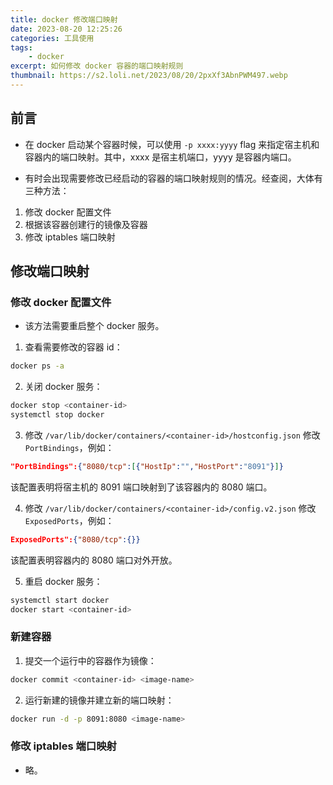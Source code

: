 ```yaml
---
title: docker 修改端口映射
date: 2023-08-20 12:25:26
categories: 工具使用
tags:
    - docker
excerpt: 如何修改 docker 容器的端口映射规则
thumbnail: https://s2.loli.net/2023/08/20/2pxXf3AbnPWM497.webp
---
```


## 前言

-   在 docker 启动某个容器时候，可以使用 `-p xxxx:yyyy` flag 来指定宿主机和容器内的端口映射。其中，xxxx 是宿主机端口，yyyy 是容器内端口。

-   有时会出现需要修改已经启动的容器的端口映射规则的情况。经查阅，大体有三种方法：

1. 修改 docker 配置文件
2. 根据该容器创建行的镜像及容器
3. 修改 iptables 端口映射

## 修改端口映射

### 修改 docker 配置文件

-   该方法需要重启整个 docker 服务。

1. 查看需要修改的容器 id：

```bash
docker ps -a
```

2. 关闭 docker 服务：

```bash
docker stop <container-id>
systemctl stop docker
```

3. 修改 `/var/lib/docker/containers/<container-id>/hostconfig.json`
   修改 `PortBindings`，例如：

```json
"PortBindings":{"8080/tcp":[{"HostIp":"","HostPort":"8091"}]}
```

该配置表明将宿主机的 8091 端口映射到了该容器内的 8080 端口。

4. 修改 `/var/lib/docker/containers/<container-id>/config.v2.json`
   修改 `ExposedPorts`，例如：

```json
ExposedPorts":{"8080/tcp":{}}
```

该配置表明容器内的 8080 端口对外开放。

5. 重启 docker 服务：

```bash
systemctl start docker
docker start <container-id>
```

### 新建容器

1. 提交一个运行中的容器作为镜像：

```bash
docker commit <container-id> <image-name>
```

2. 运行新建的镜像并建立新的端口映射：

```bash
docker run -d -p 8091:8080 <image-name>
```

### 修改 iptables 端口映射

-   略。
